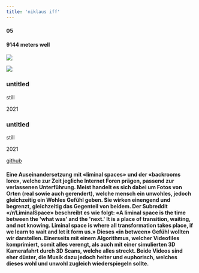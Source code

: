 ```yaml
---
title: 'niklaus iff'
---
```

<!-- number//title -->
<div class="work-col1">

#### 05

#### 9144 meters well

</div>

<!-- images -->
<div class="work-col2">

![](/images/9144meterswell02.png)

![](/images/9144meterswell05.png)

</div>

<!-- image info -->
<div class="work-col3">
<div>

### untitled

still

2021

</div>
<div>

### untitled

still

2021

</div>
</div>

<!-- links -->
<div class="work-col4">

<!-- <a class="work-links" href="https://doc.niklausiff.ch/" target="_blank">doc</a> -->

<a class="work-links" href="https://github.com/nikischwdrtr/noindex" target="_blank">github</a>

</div>

<!-- text -->

#### Eine Auseinandersetzung mit «liminal spaces» und der «backrooms lore», welche zur Zeit jegliche Internet Foren prägen, passend zur verlassenen Unterführung. Meist handelt es sich dabei um Fotos von Orten (real sowie auch gerendert), welche mensch ein unwohles, jedoch gleichzeitig ein Wohles Gefühl geben. Sie wirken einengend und begrenzt, gleichzeitig das Gegenteil von beidem. Der Subreddit «/r/LiminalSpace» beschreibt es wie folgt: «A liminal space is the time between the 'what was' and the 'next.' It is a place of transition, waiting, and not knowing. Liminal space is where all transformation takes place, if we learn to wait and let it form us.» Dieses «in between» Gefühl wollten wir darstellen. Einerseits mit einem Algorithmus, welcher Videofiles komprimiert, somit alles verengt, als auch mit einer simulierten 3D Kamerafahrt durch 3D Scans, welche alles streckt. Beide Videos sind eher düster, die Musik dazu jedoch heiter und euphorisch, welches dieses wohl und unwohl zugleich wiederspiegeln sollte.